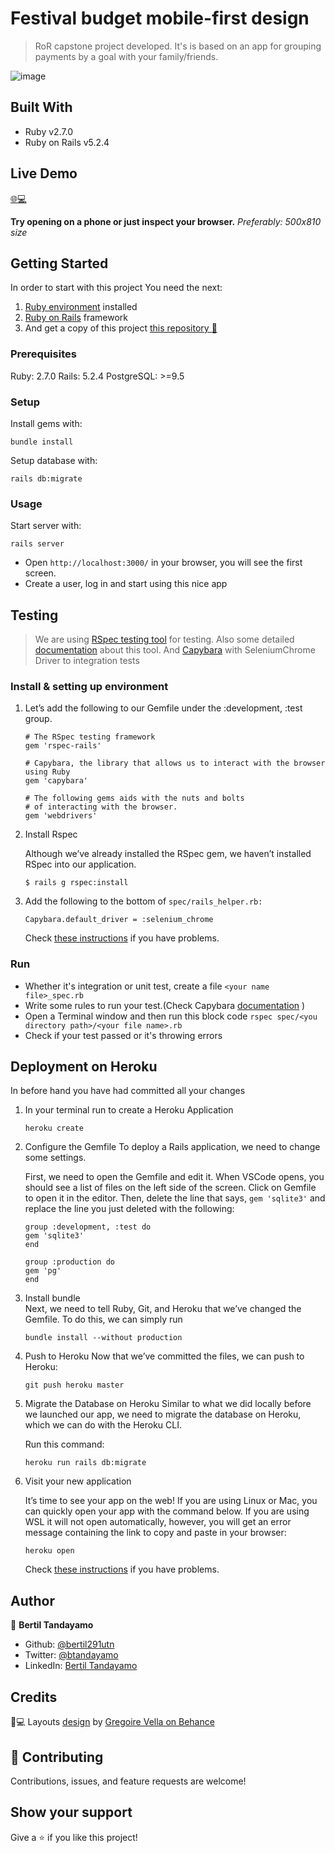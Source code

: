 # Festival budget mobile-first design

> RoR capstone project developed. It's is based on an app for grouping payments by a goal with your family/friends. 

![image](https://user-images.githubusercontent.com/24902525/85045789-13c16780-b155-11ea-8da9-597991e58d93.png)

## Built With 

- Ruby v2.7.0
- Ruby on Rails v5.2.4

## Live Demo

[:globe_with_meridians::computer:](https://festival-budget.herokuapp.com/)

**Try opening on a phone or just inspect your browser.** *Preferably: 500x810 size*


## Getting Started

In order to start with this project You need the next:

1. [Ruby environment](https://www.ruby-lang.org/en/documentation/installation/) installed
2. [Ruby on Rails](https://www.theodinproject.com/courses/ruby-on-rails/lessons/your-first-rails-application-ruby-on-rails) framework
3. And get a copy of this project [this repository :blue_book:](https://github.com/bertil291utn/festival-budget.git)

### Prerequisites

Ruby: 2.7.0
Rails: 5.2.4
PostgreSQL: >=9.5

### Setup

Install gems with:

```
bundle install
```

Setup database with:

```
rails db:migrate
```

### Usage

Start server with:

```
rails server
```

- Open `http://localhost:3000/` in your browser, you will see the first screen.
- Create a user, log in  and start using this nice app

## Testing

> We are using [RSpec testing tool](https://rspec.info/) for testing. Also some detailed [documentation](https://relishapp.com/rspec/docs) about this tool.
And [Capybara](http://teamcapybara.github.io/capybara/) with SeleniumChrome Driver to integration tests

### Install & setting up environment 

1. Let’s add the following to our Gemfile under the :development, :test group.
    ```
    # The RSpec testing framework
    gem 'rspec-rails'

    # Capybara, the library that allows us to interact with the browser using Ruby
    gem 'capybara'

    # The following gems aids with the nuts and bolts
    # of interacting with the browser.
    gem 'webdrivers'
    ```

2. Install Rspec

    Although we’ve already installed the RSpec gem, we haven’t installed RSpec into our application. 
    ```
    $ rails g rspec:install
    ```

3. Add the following to the bottom of `spec/rails_helper.rb:`

    ```
    Capybara.default_driver = :selenium_chrome
    ```


    Check [these instructions](https://www.codewithjason.com/rails-testing-hello-world-using-rspec-capybara/) if you have problems.

### Run

- Whether it's integration or unit test, create a file `<your name file>_spec.rb`
- Write some rules to run your test.(Check Capybara [documentation](https://rubydoc.info/github/teamcapybara/capybara/master) )
- Open a Terminal window and then run this block code
`rspec spec/<you directory path>/<your file name>.rb`
- Check if your test passed or it's throwing errors

## Deployment on Heroku

In before hand you have had committed all your changes

1. In your terminal run to create a Heroku Application
    ```
    heroku create
    ```
2. Configure the Gemfile
    To deploy a Rails application, we need to change some settings.

    First, we need to open the Gemfile and edit it.
    When VSCode opens, you should see a list of files on the left side of the screen. Click on Gemfile to open it in the editor. Then, delete the line that says, `gem 'sqlite3'` and replace the line you just deleted with the following:
    ```
    group :development, :test do
    gem 'sqlite3'
    end

    group :production do
    gem 'pg'
    end
    ```
3. Install bundle   
    Next, we need to tell Ruby, Git, and Heroku that we’ve changed the Gemfile. To do this, we can simply run

    ```
    bundle install --without production
    ```
4. Push to Heroku
    Now that we’ve committed the files, we can push to Heroku:
    ```
    git push heroku master
    ```
5. Migrate the Database on Heroku
    Similar to what we did locally before we launched our app, we need to migrate the database on Heroku, which we can do with the Heroku CLI.

    Run this command:

    ```
    heroku run rails db:migrate
    ```
6. Visit your new application

    It’s time to see your app on the web! If you are using Linux or Mac, you can quickly open your app with the command below. If you are using WSL it will not open automatically, however, you will get an error message containing the link to copy and paste in your browser:

    ```
    heroku open
    ```

    Check [these instructions](https://www.theodinproject.com/courses/ruby-on-rails/lessons/your-first-rails-application-ruby-on-rails?ref=lnav#step-3-deploy-your-rails-application) if you have problems.



## Author

👤 **Bertil Tandayamo**

- Github: [@bertil291utn](https://github.com/bertil291utn)
- Twitter: [@btandayamo](https://twitter.com/batandayamo)
- LinkedIn: [Bertil Tandayamo](http://bit.ly/bertil_linkedin)

## Credits
📄💻 Layouts [design](https://www.behance.net/gallery/19759151/Snapscan-iOs-design-and-branding?tracking_source=) by [Gregoire Vella on Behance](https://www.behance.net/gregoirevella)

## 🤝 Contributing

Contributions, issues, and feature requests are welcome!

## Show your support

Give a ⭐️ if you like this project!

